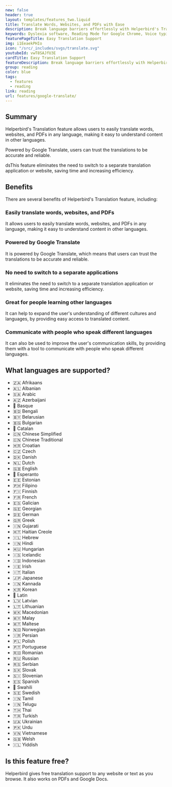 ```yaml
---
new: false
header: true
layout: templates/features_two.liquid
title: Translate Words, Websites, and PDFs with Ease
description: Break language barriers effortlessly with Helperbird's Translation feature. Select text on any website or PDF, right-click to choose Helperbird's Google Translate option, and instantly translate into your desired language.
keywords: Dyslexia software, Reading Mode for Google Chrome, Voice typing for Chrome, Text to speech for Chrome, text reader, Immersive Reader, dyslexia fonts, accessibility software, dyslexia software, Helperbird for Edge, Helperbird for Firefox, Helperbird for Chrome, Opendyslexic for Chrome, OpenDyslexic
featurePageTitle: Easy Translation Support
img: i1EeaekPHIo
icon: "/src/_includes/svgs/translate.svg"
youtubeId: vwT8SAJfU3E
cardTitle: Easy Translation Support
featureDescription: Break language barriers effortlessly with Helperbird's Translation feature. Select text on any website or PDF, right-click to choose Helperbird's Google Translate option, and instantly translate into your desired language.
group: reading
color: blue
tags: 
  - features
  - reading
link: reading
url: features/google-translate/
---
```




## Summary
Helperbird's Translation feature allows users to easily translate words, websites, and PDFs in any language, making it easy to understand content in other languages. 

Powered by Google Translate, users can trust the translations to be accurate and reliable. 

dsThis feature eliminates the need to switch to a separate translation application or website, saving time and increasing efficiency.

## Benefits

There are several benefits of Helperbird's Translation feature, including:

### Easily translate words, websites, and PDFs
It allows users to easily translate words, websites, and PDFs in any language, making it easy to understand content in other languages.


### Powered by Google Translate
It is powered by Google Translate, which means that users can trust the translations to be accurate and reliable.


### No need to switch to a separate applications
It eliminates the need to switch to a separate translation application or website, saving time and increasing efficiency.


### Great for people learning other languages
It can help to expand the user's understanding of different cultures and languages, by providing easy access to translated content.

### Communicate with people who speak different languages
It can also be used to improve the user's communication skills, by providing them with a tool to communicate with people who speak different languages.

## What languages are supported?

- 🇿🇦 Afrikaans
- 🇦🇱 Albanian 
- 🇸🇦 Arabic 
- 🇦🇿 Azerbaijani 
- 🏴󠁥󠁳󠁰󠁶󠁿 Basque 
- 🇧🇩 Bengali 
- 🇧🇾 Belarusian 
- 🇧🇬 Bulgarian 
- 🏴󠁥󠁳󠁰󠁶󠁿 Catalan 
- 🇨🇳 Chinese Simplified 
- 🇨🇳 Chinese Traditional 
- 🇭🇷 Croatian 
- 🇨🇿 Czech 
- 🇩🇰 Danish 
- 🇳🇱 Dutch 
- 🇬🇧 English 
- 🏴󠁥󠁳󠁰󠁶󠁿 Esperanto 
- 🇪🇪 Estonian 
- 🇵🇭 Filipino 
- 🇫🇮 Finnish 
- 🇫🇷 French 
- 🇪🇸 Galician 
- 🇬🇪 Georgian 
- 🇩🇪 German 
- 🇬🇷 Greek 
- 🇮🇳 Gujarati 
- 🇭🇹 Haitian Creole 
- 🇮🇱 Hebrew 
- 🇮🇳 Hindi 
- 🇭🇺 Hungarian 
- 🇮🇸 Icelandic 
- 🇮🇩 Indonesian 
- 🇮🇪 Irish 
- 🇮🇹 Italian 
- 🇯🇵 Japanese 
- 🇮🇳 Kannada 
- 🇰🇷 Korean 
- 🏴󠁥󠁳󠁰󠁶󠁿 Latin 
- 🇱🇻 Latvian 
- 🇱🇹 Lithuanian 
- 🇲🇰 Macedonian 
- 🇲🇾 Malay 
- 🇲🇹 Maltese 
- 🇳🇴 Norwegian 
- 🇮🇷 Persian 
- 🇵🇱 Polish 
- 🇵🇹 Portuguese 
- 🇷🇴 Romanian 
- 🇷🇺 Russian 
- 🇷🇸 Serbian 
- 🇸🇰 Slovak 
- 🇸🇮 Slovenian 
- 🇪🇸 Spanish 
- 🏴󠁥󠁳󠁰󠁶󠁿 Swahili 
- 🇸🇪 Swedish 
- 🇮🇳 Tamil 
- 🇮🇳 Telugu 
- 🇹🇭 Thai 
- 🇹🇷 Turkish 
- 🇺🇦 Ukrainian 
- 🇵🇰 Urdu 
- 🇻🇳 Vietnamese 
- 🇬🇧 Welsh 
- 🇮🇱 Yiddish


## Is this feature free?
Helperbird gives free translation support to any website or text as you browse. It also works on PDFs and Google Docs.

